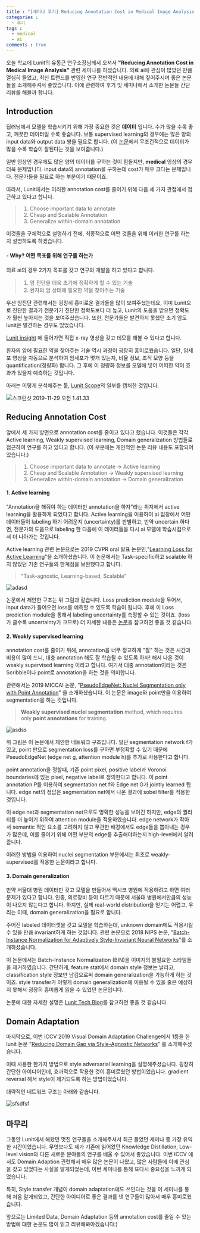 ```yaml
---
title : "[세미나 후기] Reducing Annotation Cost in Medical Image Analysis (by Lunit)"
categories :
  - 후기
tags :
  - medical
  - ai
comments : true
---
```

오늘 학교에 Lunit의 유동근 연구소장님께서 오셔서 **"Reducing Annotation Cost in Medical Image Analysis"** 관련 세미나를 하셨습니다. 의료 ai에 관심이 많았던 만큼 열심히 들었고, 최신 트랜드를 반영한 연구 전반적인 내용에 대해 짚어주시며 좋은 논문들을 소개해주셔서 좋았습니다. 이에 관련하여 후기 및 세미나에서 소개한 논문들 간단리뷰를 해볼까 합니다.

## Introduction

딥러닝에서 모델을 학습시키기 위해 가장 중요한 것은 **데이터** 입니다. 수가 많을 수록 좋고, 깨끗한 데이터일 수록 좋습니다. 보통 supervised learning의 경우에는 많은 양의 input data와 output data 쌍을 필요로 합니다. (이 [논문](http://openaccess.thecvf.com/content_ECCV_2018/papers/Dhruv_Mahajan_Exploring_the_Limits_ECCV_2018_paper.pdf)에서 무조건적으로 데이터가 많을 수록 학습이 잘된다는 것을 보여줍니다.)

일반 영상인 경우에도 많은 양의 데이터를 구하는 것이 힘들지만, **medical** 영상의 경우 더욱 문제입니다. input data의 annotation을 구하는데 cost가 매우 크다는 문제입니다. 전문가들을 필요로 하는 부분이기 때문이죠.

따라서, Lunit에서는 이러한 annotation cost를 줄이기 위해 다음 세 가지 관점에서 접근하고 있다고 합니다.

> 1.  Choose important data to annotate
> 2.  Cheap and Scalable Annotation
> 3.  Generalize within-domain annotation

이것들을 구체적으로 설명하기 전에, 최종적으로 어떤 것들을 위해 이러한 연구를 하는지 설명하도록 하겠습니다.

#### - Why? 어떤 목표를 위해 연구를 하는가

의료 ai의 경우 2가지 목표를 갖고 연구와 개발을 하고 있다고 합니다.
> 1. 암 진단을 더욱 초기에 정확하게 할 수 있는 기술
> 2. 환자의 암 상태에 필요한 약을 찾아주는 기술

우선 암진단 관련해서는 굉장히 흥미로운 결과들을 많이 보여주셨는데요, 이미 Lunit으로 진단한 결과가 전문가가 진단한 정확도보다 더 높고, Lunit의 도움을 받으면 정확도가 훨씬 높아지는 것을 보여주셨습니다. 또한, 전문가들은 발견하지 못했던 초기 암도 lunit은 발견하는 경우도 있었습니다.

[Lunit insight](https://insight.lunit.io/) 에 들어가면 직접 x-ray 영상을 갖고 데모를 해볼 수 있다고 합니다.

환자의 암에 필요한 약을 찾아주는 기술 역시 과정이 굉장히 흥미로웠습니다. 일단, 암세포 영상을 자동으로 분석하여 암세포가 몇개 있는지, 비율 정보, 조직 모양 등을 quantification(정량화) 합니다. 그 후에 이 정량화 정보를 모델에 넣어 어떠한 약이 효과가 있을지 예측하는 것입니다.

아래는 이렇게 분석해주는 툴, [Lunit Scope](https://scope.lunit.io/app)의 일부를 캡처한 것입니다.

![스크린샷 2019-11-29 오전 1.41.33](https://i.imgur.com/NsxCJLh.jpg)

## Reducing Annotation Cost

앞에서 세 가지 방면으로 annotation cost를 줄이고 있다고 했습니다. 이것들은 각각 Active learning, Weakly supervised learning, Domain generalization 방법들로 접근하여 연구를 하고 있다고 합니다. (이 부분에는 개인적인 논문 리뷰 내용도 포함되어 있습니다.)

> 1.  Choose important data to annotate -> Active learning
> 2.  Cheap and Scalable Annotation -> Weakly supervised learning
> 3.  Generalize within-domain annotation -> Domain generalization

#### 1. Active learning

"Annotation을 해줘야 하는 데이터만 annotation을 하자"라는 취지에서 active learning을 활용하게 되었다고 합니다. Active learning을 이용하여 ai 입장에서 어떤 데이터들이 labeling 하기 어려운지 (uncertainty)를 판별하고, 만약 uncertain 하다면, 전문가의 도움으로 labeling 한 다음에 이 데이터들을 다시 ai 모델에 학습시킴으로서 더 나아가는 것입니다.

Active learning 관련 논문으로는 2019 CVPR oral 발표 논문인,"[Learning Loss for Active Learning](https://arxiv.org/abs/1905.03677)"을 소개하셨습니다. 이 논문에서는 Task-specific하고 scalable 하지 않았던 기존 연구들의 한계점을 보완했다고 합니다.

> "Task-agnostic, Learning-based, Scalable"

![adasd](https://i.imgur.com/woquCq9.png)

논문에서 제안한 구조는 위 그림과 같습니다. Loss prediction module을 두어서, input data가 들어오면 loss를 예측할 수 있도록 학습이 됩니다. 후에 이 Loss prediction module을 통해서 labeling uncertainty를 측정할 수 있는 것이죠. (loss가 클수록 uncertainty가 크므로) 더 자세한 내용은 [논문](https://arxiv.org/abs/1905.03677)을 참고하면 좋을 것 같습니다.

#### 2. Weakly supervised learning

annotation cost를 줄이기 위해, annotation을 너무 정교하게 "잘" 하는 것은 시간과 비용이 많이 드니, 대충 annotation 해도 잘 학습될 수 있도록 하자! 해서 나온 것이 weakly supervised learning 이라고 합니다. 여기서 대충 annotation이라는 것은 Scribble이나 point로 annotation을 하는 것을 의미합니다.

관련해서는 2019 MICCAI 논문, "[PseudoEdgeNet: Nuclei Segmentation only with Point Annotation](https://arxiv.org/pdf/1906.02924.pdf)" 을 소개하셨습니다. 이 논문은 image와 point만을 이용하여 segmentation을 하는 것입니다.

> **Weakly supervised** **nuclei segmentation** method, which requires only **point annotations** for training.

![asdss](https://i.imgur.com/dCNX4Xv.png)

위 그림은 이 논문에서 제안한 네트워크 구조입니다. 일단 segmentation network f가 있고, point 만으로 segmentation loss를 구하면 부정확할 수 있기 때문에 PseudoEdgeNet (edge net g, attention module h)를 추가로 사용한다고 합니다.

point annotation을 정할때, 기존 point pixel, positive label과 Voronoi boundaries에 있는 pixel, negative label로 정의한다고 합니다. 이 point annotation P를 이용하여 segmentation net f와 Edge net G가 jointly learned 됩니다. edge net의 정답은 segmentation net에서 나온 결과에 sobel filter를 적용한 것입니다.

이 edge net과 segmentation net으로도 명확한 성능을 보이긴 하지만, edge의 퀄리티를 더 높이기 위하여 attention module을 적용하였습니다. edge network가 작아서 semantic 적인 요소를 고려하지 않고 무관한 배경에서도 edge들을 뽑아내는 경우가 많은데, 이를 줄이기 위해 어떤 부분의 edge를 추출해야하는지 high-level에서 알려줍니다.

이러한 방법을 이용하여 nuclei segmentation 부분에서는 최초로 weakly-supervised를 적용한 논문이라고 합니다.

#### 3. Domain generalization

만약 서울대 병원 데이터만 갖고 모델을 만들어서 멕시코 병원에 적용하려고 하면 여러 문제가 있다고 합니다. 인종, 의료장비 등이 다르기 때문에 서울대 병원에서만큼의 성능이 나오지 않는다고 합니다. 하지만, 실제 real-world distribution을 얻기는 어렵고, 우리는 이때, domain generalization을 필요로 합니다.

주어진 labeled 데이터셋을 갖고 모델을 학습하는데, unknown domain에도 적용시킬 수 있을 만큼 invariant하게 하는 것입니다. 관련 논문으로 2018 NIPS 논문, "[Batch-Instance Normalization for Adaptively Style-Invariant Neural Networks](https://arxiv.org/pdf/1805.07925.pdf)"를 소개하셨습니다.

이 논문에서는 Batch-Instance Normalization (BIN)을 이미지의 불필요한 스타일들을 제거하였습니다. 간단하게, feature stat에서 domain style 정보는 날리고, classification style 정보만 남김으로써 domain generalization을 가능하게 하는 것이죠. style transfer가 이렇게 domain generalization에 이용될 수 있을 줄은 예상하지 못해서 굉장히 흥미롭게 읽을 수 있었던 논문입니다.

논문에 대한 자세한 설명은 [Lunit Tech Blog](https://blog.lunit.io/2018/05/25/batch-instance-normalization/)를 참고하면 좋을 것 같습니다.

## Domain Adaptation

마지막으로, 이번 ICCV 2019 Visual Domain Adaptation Challenge에서 1등을 한 lunit 논문 "[Reducing Domain Gap via Style-Agnostic Networks](https://arxiv.org/pdf/1910.11645.pdf)" 를 소개해주셨습니다.

이때 사용한 한가지 방법으로 style adversarial learning을 설명해주셨습니다. 굉장히 간단한 아이디어인데, 효과적으로 작용한 것이 흥미로웠던 방법이었습니다. gradient reversal 해서 style이 제거되도록 하는 방법이었습니다.

대략적인 네트워크 구조는 아래와 같습니다.

![sfsdfsf](https://i.imgur.com/Hac1sCD.png)

## 마무리

그동안 Lunit에서 해왔던 멋진 연구들을 소개해주셔서 최근 들었던 세미나 중 가장 유익한 시간이었습니다. 무엇보다도 제가 기존에 읽어왔던 Knowledge Distillation, Low-level vision와 다른 새로운 분야들의 연구를 배울 수 있어서 좋았습니다. 이번 ICCV 에서도 Domain Adaption 관련해서 매우 많은 논문이 나왔고, 많은 사람들에 이에 관심을 갖고 있었다는 사실을 알게되었는데, 이번 세미나를 통해 또다시 중요성을 느끼게 되었습니다.

특히, Style transfer 개념이 domain adaptation에도 쓰인다는 것을 이 세미나를 통해 처음 알게되었고, 간단한 아이디어로 좋은 결과를 낸 연구들이 많아서 매우 흥미로웠습니다.

앞으로는 Limited Data, Domain Adaptation 등의 annotation cost를 줄일 수 있는 방법에 대한 논문도 많이 읽고 리뷰해봐야겠습니다:)
